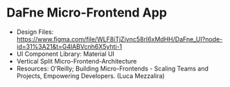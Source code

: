 # DaFne Micro-Frontend App

- Design Files: https://www.figma.com/file/WLF8iTjZjvnc58rI6xMdHH/DaFne_UI?node-id=31%3A21&t=G4lABVcnh6X5yhti-1
- UI Component Library: Material UI
- Vertical Split Micro-Frontend-Architecture 
- Resources: O'Reilly; Building Micro-Frontends - Scaling Teams and Projects, Empowering Developers. (Luca Mezzalira)